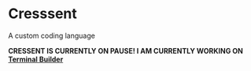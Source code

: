# Cresssent
A custom coding language

**CRESSENT IS CURRENTLY ON PAUSE! I AM CURRENTLY WORKING ON [Terminal Builder](https://github.com/theWatermelonPenguin/Terminal-Builder)**
